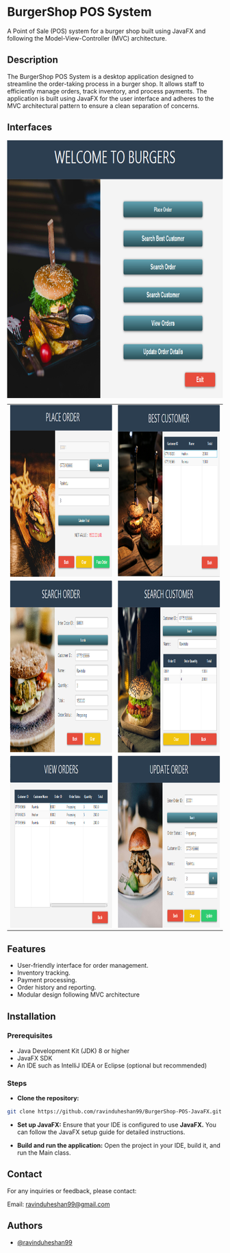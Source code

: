 
# BurgerShop POS System

A Point of Sale (POS) system for a burger shop built using JavaFX and following the Model-View-Controller (MVC) architecture.

## Description
The BurgerShop POS System is a desktop application designed to streamline the order-taking process in a burger shop. It allows staff to efficiently manage orders, track inventory, and process payments. The application is built using JavaFX for the user interface and adheres to the MVC architectural pattern to ensure a clean separation of concerns.

## Interfaces

<div style="display: flex; justify-content: center; align-items: center;">
   <img src="https://github.com/ravinduheshan99/BurgerShop-POS-JavaFX/blob/main/assets/img/01.png" alt="Interface 01" width="1200" height="600">
</div>

<table>
  <tr>
    <td><img src="https://github.com/ravinduheshan99/BurgerShop-POS-JavaFX/blob/main/assets/img/02.png" alt="Interface 02" width="1200" height="400"></td>
    <td><img src="https://github.com/ravinduheshan99/BurgerShop-POS-JavaFX/blob/main/assets/img/03.png" alt="Interface 03" width="1200" height="400"></td>
  </tr>
  
  <tr>
    <td><img src="https://github.com/ravinduheshan99/BurgerShop-POS-JavaFX/blob/main/assets/img/04.png" alt="Interface 04" width="1200" height="400"></td>
    <td><img src="https://github.com/ravinduheshan99/BurgerShop-POS-JavaFX/blob/main/assets/img/05.png" alt="Interface 05" width="1200" height="400"></td>
  </tr>
  
  <tr>
    <td><img src="https://github.com/ravinduheshan99/BurgerShop-POS-JavaFX/blob/main/assets/img/06.png" alt="Interface 06" width="1200" height="400"></td>
    <td><img src="https://github.com/ravinduheshan99/BurgerShop-POS-JavaFX/blob/main/assets/img/07.png" alt="Interface 07" width="1200" height="400"></td>
  </tr>
  
</table>

## Features

- User-friendly interface for order management.
- Inventory tracking.
- Payment processing.
- Order history and reporting.
- Modular design following MVC architecture

## Installation
### Prerequisites
- Java Development Kit (JDK) 8 or higher
- JavaFX SDK
- An IDE such as IntelliJ IDEA or Eclipse (optional but recommended)
### Steps
- **Clone the repository:**
```bash
git clone https://github.com/ravinduheshan99/BurgerShop-POS-JavaFX.git
```
- **Set up JavaFX:** Ensure that your IDE is configured to use **JavaFX.** You can follow the JavaFX setup guide for detailed instructions.

- **Build and run the application:** Open the project in your IDE, build it, and run the Main class.

## Contact
For any inquiries or feedback, please contact:

Email: ravinduheshan99@gmail.com
## Authors
- [@ravinduheshan99](https://github.com/ravinduheshan99)

